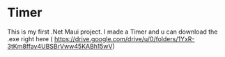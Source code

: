 # Timer
This is my first .Net Maui project. I made a Timer and u can download the .exe right here ( https://drive.google.com/drive/u/0/folders/1YxR-3tKm8ffay4UBSBrVww45KABh15wV)
